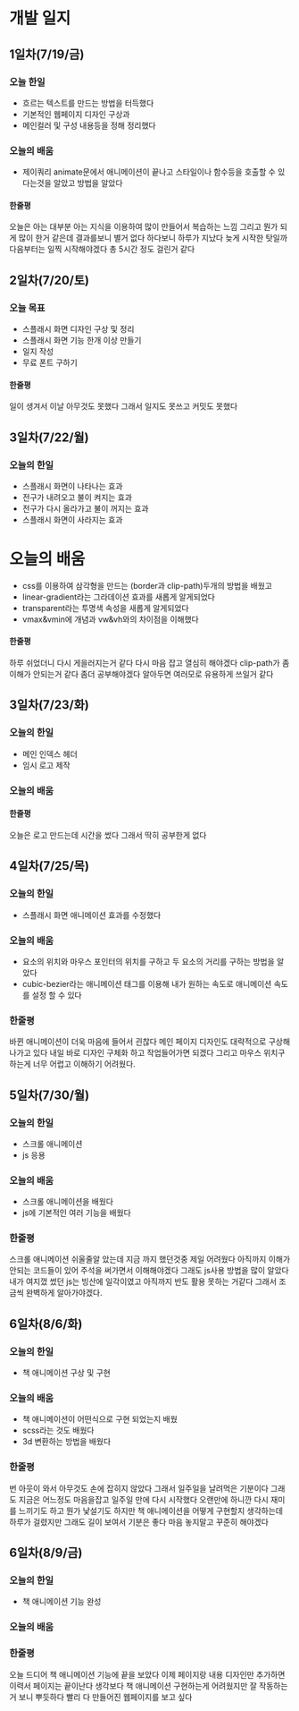 # 개발 일지

## 1일차(7/19/금)
### 오늘 한일
 - 흐르는 텍스트를 만드는 방법을 터득했다
 - 기본적인 웹페이지 디자인 구상과
 - 메인컬러 및 구성 내용등을 정해 정리했다
### 오늘의 배움
 - 제이쿼리 animate문에서 애니메이션이 끝나고 스타일이나 함수등을 호출할 수 있다는것을 알았고 방법을 알았다
#### 한줄평
오늘은 아는 대부분 아는 지식을 이용하여 많이 만들어서 복습하는 느낌 그리고
뭔가 되게 많이 한거 같은데 결과를보니 별거 없다
하다보니 하루가 지났다 늦게 시작한 탓일까 다음부터는 일찍 시작해야겠다
총 5시간 정도 걸린거 같다

## 2일차(7/20/토)
### 오늘 목표
 - 스플래시 화면 디자인 구상 및 정리
 - 스플래시 화면 기능 한개 이상 만들기
 - 일지 작성
 - 무료 폰트 구하기
#### 한줄평
일이 생겨서 이날 아무것도 못했다 그래서 일지도 못쓰고 커밋도 못했다

## 3일차(7/22/월)
### 오늘의 한일
 - 스플래시 화면이 나타나는 효과
 - 전구가 내려오고 불이 켜지는 효과
 - 전구가 다시 올라가고 불이 꺼지는 효과
 - 스플래시 화면이 사라지는 효과
# 오늘의 배움
 - css를 이용하여 삼각형을 만드는 (border과 clip-path)두개의 방법을 배웠고
 - linear-gradient라는 그라데이션 효과를 새롭게 알게되었다
 - transparent라는 투명색 속성을 새롭게 알게되었다
 - vmax&vmin에 개념과 vw&vh와의 차이점을 이해했다
#### 한줄평
하루 쉬었더니 다시 게을러지는거 같다 다시 마음 잡고 열심히 해야겠다
clip-path가 좀 이해가 안되는거 같다 좀더 공부해야겠다 
알아두면 여러모로 유용하게 쓰일거 같다

## 3일차(7/23/화)
### 오늘의 한일
 - 메인 인덱스 헤더
 - 임시 로고 제작
### 오늘의 배움

#### 한줄평
오늘은 로고 만드는데 시간을 썼다 그래서 딱히 공부한게 없다

## 4일차(7/25/목)
### 오늘의 한일
 - 스플래시 화면 애니메이션 효과를 수정했다
### 오늘의 배움
 - 요소의 위치와 마우스 포인터의 위치를 구하고 두 요소의 거리를 구하는 방법을 알았다
 - cubic-bezier라는 애니메이션 태그를 이용해 내가 원하는 속도로 애니메이션 속도를 설정 할 수 있다
### 한줄평
바뀐 애니메이션이 더욱 마음에 들어서 괸찮다 메인 페이지 디자인도 대략적으로 구상해 나가고 있다 내일 바로 디자인 구체화 하고 작업들어가면 되겠다 그리고 마우스 위치구하는게 너무 어렵고 이해하기 어려웠다.

## 5일차(7/30/월)
### 오늘의 한일
 - 스크롤 애니메이션
 - js 응용
### 오늘의 배움
 - 스크롤 애니메이션을 배웠다
 - js에 기본적인 여러 기능을 배웠다
### 한줄평
스크롤 애니메이션 쉬울줄알 았는데 지금 까지 했던것중 제일 어려웠다
아직까지 이해가 안되는 코드들이 있어 주석을 써가면서 이해해야겠다
그래도 js사용 방법을 많이 알았다 내가 여지껐 썼던 js는 빙산에 일각이였고
아직까지 반도 활용 못하는 거같다 그래서 조금씩 완벽하게 알아가야겠다.

## 6일차(8/6/화)
### 오늘의 한일
 - 책 애니메이션 구상 및 구현
### 오늘의 배움
 - 책 애니메이션이 어떤식으로 구현 되었는지 배웠
 - scss라는 것도 배웠다
 - 3d 변환하는 방법을 배웠다
### 한줄평
번 아웃이 와서 아무것도 손에 잡히지 않았다
그래서 일주일을 날려먹은 기분이다
그래도 지금은 어느정도 마음을잡고 일주일 만에 다시 시작했다
오랜만에 하니깐 다시 재미를 느끼기도 하고 뭔가 낯설기도 하지만
책 애니메이션을 어떻게 구현할지 생각하는데 하루가 걸렸지만 그래도
길이 보여서 기분은 좋다 마음 놓지말고 꾸준히 해야겠다

## 6일차(8/9/금)
### 오늘의 한일
 - 책 애니메이션 기능 완성
### 오늘의 배움

### 한줄평
오늘 드디어 책 애니메이션 기능에 끝을 보았다 이제 페이지랑 내용 디자인만 추가하면
이력서 페이지는 끝이난다 생각보다 책 애니메이션 구현하는게 어려웠지만 잘 작동하는거 보니 뿌듯하다 빨리 다 만들어진 웹페이지를 보고 싶다